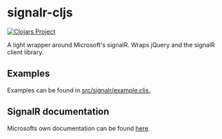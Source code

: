 # signalr-cljs
[![Clojars Project](https://clojars.org/bdo-labs/signalr/latest-version.svg)](https://clojars.org/bdo-labs/signalr)

A light wrapper around Microsoft's signalR. Wraps jQuery and the signalR client library. 

## Examples
Examples can be found in [src/signalr/example.cljs.](https://github.com/bdo-labs/signalr-cljs/blob/master/src/bdo_labs/signalr/examples.cljs) 

## SignalR documentation
Microsofts own documentation can be found [here](https://docs.microsoft.com/en-us/aspnet/signalr/).
